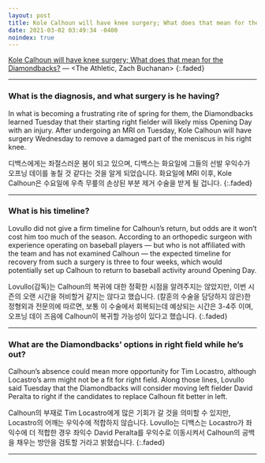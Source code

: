 ```yaml
---
layout: post
title: Kole Calhoun will have knee surgery; What does that mean for the Diamondbacks?
date: 2021-03-02 03:49:34 -0400
noindex: true
---
```


[Kole Calhoun will have knee surgery; What does that mean for the Diamondbacks?](https://theathletic.com/2423272/2021/03/02/kole-calhoun-will-have-knee-surgery-what-does-that-mean-for-the-diamondbacks/) &mdash; <The Athletic, Zach Buchanan>
{:.faded}

---

### What is the diagnosis, and what surgery is he having?

In what is becoming a frustrating rite of spring for them, the Diamondbacks learned Tuesday that their starting right fielder will likely miss Opening Day with an injury. After undergoing an MRI on Tuesday, Kole Calhoun will have surgery Wednesday to remove a damaged part of the meniscus in his right knee.

디백스에게는 좌절스러운 봄이 되고 있으며, 디백스는 화요일에 그들의 선발 우익수가 오프닝 데이를 놓칠 것 같다는 것을 알게 되었습니다. 화요일에 MRI 이후, Kole Calhoun은 수요일에 우측 무릎의 손상된 부분 제거 수술을 받게 될 겁니다.
{:.faded}

---

### What is his timeline?
Lovullo did not give a firm timeline for Calhoun’s return, but odds are it won’t cost him too much of the season. According to an orthopedic surgeon with experience operating on baseball players — but who is not affiliated with the team and has not examined Calhoun — the expected timeline for recovery from such a surgery is three to four weeks, which would potentially set up Calhoun to return to baseball activity around Opening Day.

Lovullo(감독)는 Calhoun의 복귀에 대한 정확한 시점을 알려주지는 않았지만, 이번 시즌의 오랜 시간을 허비할거 같지는 않다고 했습니다. (칼훈의 수술을 담당하지 않은)한 정형외과 전문의에 따르면, 보통 이 수술에서 회복되는데 예상되는 시간은 3-4주 이며, 오프닝 데이 즈음에 Calhoun이 복귀할 가능성이 있다고 했습니다.
{:.faded}

---

### What are the Diamondbacks’ options in right field while he’s out?
Calhoun’s absence could mean more opportunity for Tim Locastro, although Locastro’s arm might not be a fit for right field. Along those lines, Lovullo said Tuesday that the Diamondbacks will consider moving left fielder David Peralta to right if the candidates to replace Calhoun fit better in left.

Calhoun의 부재로 Tim Locastro에게 많은 기회가 갈 것을 의미할 수 있지만, Locastro의 어깨는 우익수에 적합하지 않습니다. Lovullo는 디백스는 Locastro가 좌익수에 더 적합한 경우 좌익수 David Peralta를 우익수로 이동시켜서 Calhoun의 공백을 채우는 방안을 검토할 거라고 밝혔습니다.
{:.faded}

---
